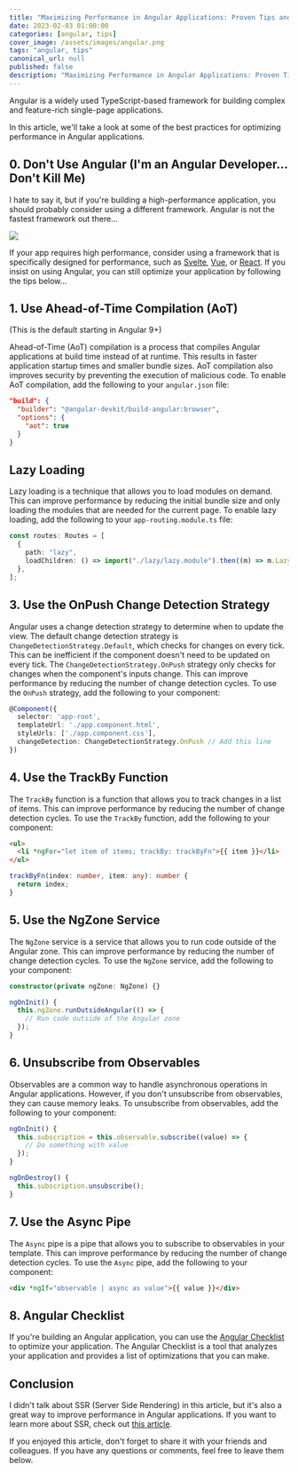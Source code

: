 ```yaml
---
title: "Maximizing Performance in Angular Applications: Proven Tips and Techniques"
date: 2023-02-03 01:00:00
categories: [angular, tips]
cover_image: /assets/images/angular.png
tags: "angular, tips"
canonical_url: null
published: false
description: "Maximizing Performance in Angular Applications: Proven Tips and Techniques"
---
```


Angular is a widely used TypeScript-based framework for building complex and feature-rich single-page applications.

In this article, we'll take a look at some of the best practices for optimizing performance in Angular applications.

## 0. Don't Use Angular (I'm an Angular Developer... Don't Kill Me)

I hate to say it, but if you're building a high-performance application, you should probably consider using a different framework. Angular is not the fastest framework out there...

![](https://athemes.com/wp-content/uploads/Screenshot-from-2020-09-20-13-19-39-3-2-1-768x417.png)

If your app requires high performance, consider using a framework that is specifically designed for performance, such as [Svelte](https://svelte.dev/), [Vue](https://vuejs.org/), or [React](https://reactjs.org/). If you insist on using Angular, you can still optimize your application by following the tips below...

## 1. Use Ahead-of-Time Compilation (AoT)

(This is the default starting in Angular 9+)

Ahead-of-Time (AoT) compilation is a process that compiles Angular applications at build time instead of at runtime. This results in faster application startup times and smaller bundle sizes. AoT compilation also improves security by preventing the execution of malicious code. To enable AoT compilation, add the following to your `angular.json` file:

```json
"build": {
  "builder": "@angular-devkit/build-angular:browser",
  "options": {
    "aot": true
  }
}
```

## Lazy Loading

Lazy loading is a technique that allows you to load modules on demand. This can improve performance by reducing the initial bundle size and only loading the modules that are needed for the current page. To enable lazy loading, add the following to your `app-routing.module.ts` file:

```typescript
const routes: Routes = [
  {
    path: "lazy",
    loadChildren: () => import("./lazy/lazy.module").then((m) => m.LazyModule),
  },
];
```

## 3. Use the OnPush Change Detection Strategy

Angular uses a change detection strategy to determine when to update the view. The default change detection strategy is `ChangeDetectionStrategy.Default`, which checks for changes on every tick. This can be inefficient if the component doesn't need to be updated on every tick. The `ChangeDetectionStrategy.OnPush` strategy only checks for changes when the component's inputs change. This can improve performance by reducing the number of change detection cycles. To use the `OnPush` strategy, add the following to your component:

```typescript
@Component({
  selector: 'app-root',
  templateUrl: './app.component.html',
  styleUrls: ['./app.component.css'],
  changeDetection: ChangeDetectionStrategy.OnPush // Add this line
})
```

## 4. Use the TrackBy Function

The `TrackBy` function is a function that allows you to track changes in a list of items. This can improve performance by reducing the number of change detection cycles. To use the `TrackBy` function, add the following to your component:

```html
<ul>
  <li *ngFor="let item of items; trackBy: trackByFn">{{ item }}</li>
</ul>
```

```typescript
trackByFn(index: number, item: any): number {
  return index;
}
```

## 5. Use the NgZone Service

The `NgZone` service is a service that allows you to run code outside of the Angular zone. This can improve performance by reducing the number of change detection cycles. To use the `NgZone` service, add the following to your component:

```typescript
constructor(private ngZone: NgZone) {}

ngOnInit() {
  this.ngZone.runOutsideAngular(() => {
    // Run code outside of the Angular zone
  });
}
```

## 6. Unsubscribe from Observables

Observables are a common way to handle asynchronous operations in Angular applications. However, if you don't unsubscribe from observables, they can cause memory leaks. To unsubscribe from observables, add the following to your component:

```typescript
ngOnInit() {
  this.subscription = this.observable.subscribe((value) => {
    // Do something with value
  });
}

ngOnDestroy() {
  this.subscription.unsubscribe();
}
```

## 7. Use the Async Pipe

The `Async` pipe is a pipe that allows you to subscribe to observables in your template. This can improve performance by reducing the number of change detection cycles. To use the `Async` pipe, add the following to your component:

```html
<div *ngIf="observable | async as value">{{ value }}</div>
```

## 8. Angular Checklist

If you're building an Angular application, you can use the [Angular Checklist](https://angular-checklist.io/) to optimize your application. The Angular Checklist is a tool that analyzes your application and provides a list of optimizations that you can make.

## Conclusion

I didn't talk about SSR (Server Side Rendering) in this article, but it's also a great way to improve performance in Angular applications. If you want to learn more about SSR, check out [this article](https://angular.io/guide/universal).

If you enjoyed this article, don't forget to share it with your friends and colleagues. If you have any questions or comments, feel free to leave them below.
